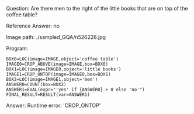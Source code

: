 Question: Are there men to the right of the little books that are on top of the coffee table?

Reference Answer: no

Image path: ./sampled_GQA/n526228.jpg

Program:

```
BOX0=LOC(image=IMAGE,object='coffee table')
IMAGE0=CROP_ABOVE(image=IMAGE,box=BOX0)
BOX1=LOC(image=IMAGE0,object='little books')
IMAGE1=CROP_ONTOP(image=IMAGE0,box=BOX1)
BOX2=LOC(image=IMAGE1,object='men')
ANSWER0=COUNT(box=BOX2)
ANSWER1=EVAL(expr="'yes' if {ANSWER0} > 0 else 'no'")
FINAL_RESULT=RESULT(var=ANSWER1)
```
Answer: Runtime error: 'CROP_ONTOP'

